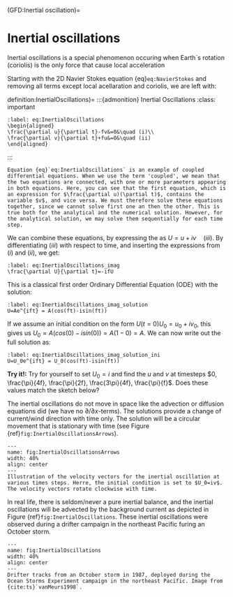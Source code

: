 (GFD:Inertial oscillation)=
# Inertial oscillations

Inertial oscillations is a special phenomenon occuring when Earth´s rotation (coriolis)  is the only force that cause local acceleration

Starting with the 2D Navier Stokes equation {eq}`eq:NavierStokes` and removing all terms except local acellaration and coriolis, we are left with:

definition:InertialOscillations)=
:::{admonition} Inertial Oscillations
:class: important
```{math}
:label: eq:InertialOscillations
\begin{aligned}
\frac{\partial u}{\partial t}-fv&=0&\quad (i)\\
\frac{\partial v}{\partial t}+fu&=0&\quad (ii)
\end{aligned} 
```
:::

```{note}
Equation {eq}`eq:InertialOscillations` is an example of coupled differential equations. When we use the term 'coupled', we mean that the two equations are connected, with one or more parameters appearing in both equations. Here, you can see that the first equation, which is an expression for $\frac{\partial u)(\partial t)$, contains the variable $v$, and vice versa. We must therefore solve these equations together, since we cannot solve first one an then the other. This is true both for the analytical and the numerical solution. However, for the analytical solution, we may solve them sequentially for each time step.
```

We can combine these equations, by expressing the as $U=u+iv \quad(iii)$. By differentiating $(iii)$ with respect to time, and inserting the  expressions from $(i)$ and $(ii)$, we get:

```{math}
:label: eq:InertialOscillations_imag
\frac{\partial U}{\partial t}=-ifU
```

This is a classical first order Ordinary Differential Equation (ODE) with the solution:

```{math}
:label: eq:InertialOscillations_imag_solution
U=Ae^{ift} = A(cos(ft)-isin(ft))
```

If we assume an initial condition on the form $U(t=0)U_0=u_0+iv_0$, this gives us $U_0=A(cos(0)-isin(0))=A(1-0)=A$. We can now write out the full solution as:

```{math}
:label: eq:InertialOscillations_imag_solution_ini
U=U_0e^{ift} = U_0(cos(ft)-isin(ft))
```

**Try it!:**
Try for yourself to set $U_0=i$ and find the $u$ and $v$ at timesteps $0, \frac{\pi}{4f}, \frac{\pi}{2f}, \frac{3\pi}{4f}, \frac{\pi}{f}$. Does these values match the sketch below?

The inertial oscillations do not move in space like the advection or diffusion equations did (we have no $\partial/\partial x$-terms). The solutions provide a change of current/wind direction with time only. The solution will be a circular movement that is stationary with time (see Figure {ref}`fig:InertialOscillationsArrows`). 

```{figure} ./InertialOscillationsArrows.png
---
name: fig:InertialOscillationsArrows
width: 40%
align: center
---
Illustration of the velocity vectors for the inertial oscillation at various times steps. Herre, the initial condition is set to $U_0=iv$. The velocity vectors rotate clockwise with time. 
```

In real life, there is seldom/never a pure inertial balance, and the inertial oscillations will be advected by the background current as depicted in Figure {ref}`fig:InertialOscillations`. These inertial oscillations were observed during a drifter campaign in the northeast Pacific furing an October storm. 


```{figure} ./inertial_oscillations.jpg
---
name: fig:InertialOscillations
width: 40%
align: center
---
Drifter tracks from an October storm in 1987, deployed during the Ocean Storms Experiment campaign in the northeast Pacific. Image from {cite:ts}`vanMeurs1998`.  
```
